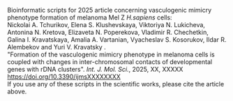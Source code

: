 Bioinformatic scripts for 2025 article concerning vasculogenic mimicry phenotype formation of melanoma Mel Z <I>H.sapiens</I> cells: 
<br>Nickolai A. Tchurikov, Elena S. Klushevskaya, Viktoriya N. Lukicheva, Antonina N. Kretova, Elizaveta N. Poperekova, Vladimir R. Chechetkin, Galina I. Kravatskaya, Amalia A. Vartanian, Vyacheslav S. Kosorukov, Ildar R. Alembekov and Yuri V. Kravatsky .
<br>"Formation of the vasculogenic mimicry phenotype in melanoma cells is coupled with changes in inter-chromosomal contacts of developmental genes with rDNA clusters". <I>Int. J. Mol. Sci.</I>, 2025, XX, XXXXX
<br>https://doi.org/10.3390/ijmsXXXXXXXX
<br>If you use any of these scripts in the scientific works, please cite the article above.
